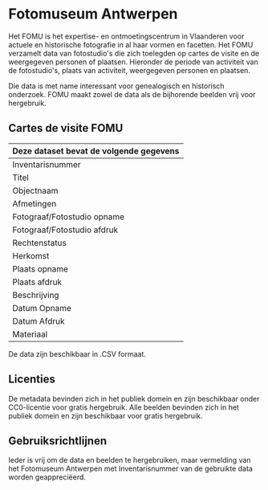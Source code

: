 # Fotomuseum Antwerpen
Het FOMU is het expertise- en ontmoetingscentrum in Vlaanderen voor actuele en historische fotografie in al haar vormen en facetten.
Het FOMU verzamelt data van fotostudio's die zich toelegden op cartes de visite en de weergegeven personen of plaatsen.
Hieronder de periode van activiteit van de fotostudio's, plaats van activiteit, weergegeven personen en plaatsen.

Die data is met name interessant voor genealogisch en historisch onderzoek.
FOMU  maakt zowel de data als de bijhorende beelden vrij voor hergebruik.

## Cartes de visite FOMU
Deze dataset bevat de volgende gegevens |
 ---------------------------------------|
 Inventarisnummer |
 Titel |
 Objectnaam |
 Afmetingen |
 Fotograaf/Fotostudio opname |
 Fotograaf/Fotostudio afdruk |
 Rechtenstatus |
 Herkomst |
 Plaats opname |
 Plaats afdruk |
 Beschrijving |
 Datum Opname |
 Datum Afdruk |
 Materiaal |
 
De data zijn beschikbaar in .CSV formaat.

## Licenties
De metadata bevinden zich in het publiek domein en zijn beschikbaar onder CC0-licentie voor gratis hergebruik.
Alle beelden bevinden zich in het publiek domein en zijn beschikbaar voor gratis hergebruik.

## Gebruiksrichtlijnen
Ieder is vrij om de data en beelden te hergebruiken, maar vermelding van het Fotomuseum Antwerpen met Inventarisnummer van de gebruikte data worden geappreciëerd. 
